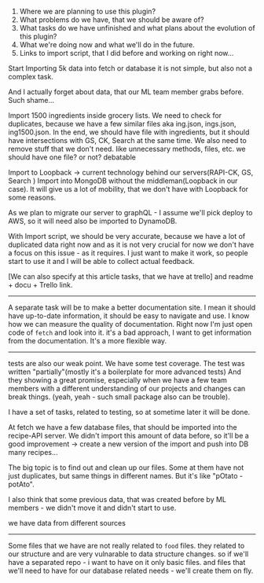 1) Where we are planning to use this plugin?
2) What problems do we have, that we should be aware of?
3) What tasks do we have unfinished and what plans about the evolution of this plugin?
4) What we're doing now and what we'll do in the future.
5) Links to import script, that I did before and working on right now...


Start Importing 5k data into fetch or database it is not simple, but also not a complex task.

And I actually forget about data, that our ML team member grabs before. Such shame...

Import 1500 ingredients inside grocery lists. We need to check for duplicates, because
we have a few similar files aka ing.json, ings.json, ing1500.json.
In the end, we should have file with ingredients, but it should have intersections with GS, CK, Search at the same time.
We also need to remove stuff that we don't need. like unnecessary methods, files, etc. we should have one file? or not? debatable

Import to Loopback -> current technology behind our servers(RAPI-CK, GS, Search )
Import into MongoDB without the middleman(Loopback in our case).
It will give us a lot of mobility, that we don't have with Loopback for some reasons.


As we plan to migrate our server to graphQL - I assume we'll pick deploy to AWS, so it will need also
be imported to DynamoDB.


With Import script, we should be very accurate, because we have a lot of duplicated data right now and as it is not very crucial for now
we don't have a focus on this issue - as it requires. I just want to make it work, so people start to use it and I will be able to collect actual feedback.

[We can also specify at this article tasks, that we have at trello] and readme + docu + Trello link.

---

A separate task will be to make a better documentation site. I mean it should have up-to-date information, it should be easy to navigate and use.
I know how we can measure the quality of documentation. Right now I'm just open code of `fetch` and look into it.
it's a bad approach, I want to get information from the documentation. It's a more flexible way.

---

tests are also our weak point. We have some test coverage. The test was written "partially"(mostly it's a boilerplate for more advanced tests)
And they showing a great promise, especially when we have a few team members with a different understanding of our projects and changes can break things.
(yeah, yeah - such small package also can be trouble).

I have a set of tasks, related to testing, so at sometime later it will be done.

At fetch we have a few database files, that should be imported into the recipe-API server.
We didn't import this amount of data before, so it'll be a good improvement -> create a new version of the import
and push into DB many recipes...





The big topic is to find out and clean up our files. Some at them have not just duplicates, but same things in different names.
But it's like "pOtato - potAto".

I also think that some previous data, that was created before by ML members - we didn't move it and didn't start to use.

we have data from different sources

----


Some files that we have are not really related to `food` files. they related to our structure and are very vulnarable to data structure changes. so if we'll have a separated repo - i want to have on it only basic files.
and files that we'll need to have for our database related needs - we'll create them on fly.
